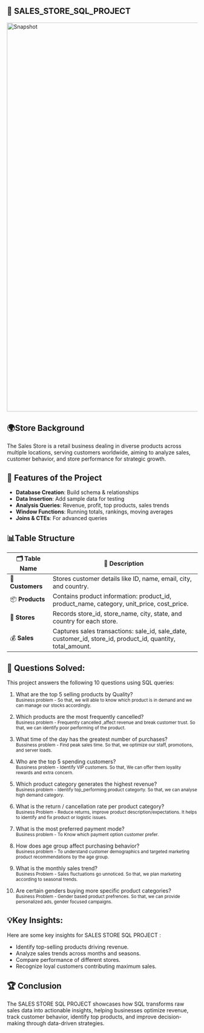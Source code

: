 ## 📌 SALES_STORE_SQL_PROJECT

<img width="1536" height="1024" alt="Snapshot" src="https://github.com/user-attachments/assets/c250cebc-9f11-420a-9a9a-394adef749b8" />


## 🌍Store Background

The Sales Store is a retail business dealing in diverse products across multiple locations, serving customers worldwide, aiming to analyze sales, customer behavior, and store performance for strategic growth.


## 🔹 Features of the Project

- **Database Creation**:  Build schema & relationships
- **Data Insertion**:  Add sample data for testing
- **Analysis Queries**:  Revenue, profit, top products, sales trends
- **Window Functions**:  Running totals, rankings, moving averages
- **Joins & CTEs**:  For advanced queries

## 📊Table Structure 

| 🗂 Table Name    | 📌 Description                                                                                                    |
| ---------------- | ----------------------------------------------------------------------------------------------------------------- |
| 👥 **Customers** | Stores customer details like ID, name, email, city, and country.                                                  |
| 📦 **Products**  | Contains product information: product\_id, product\_name, category, unit\_price, cost\_price.                     |
| 🏬 **Stores**    | Records store\_id, store\_name, city, state, and country for each store.                                          |
| 💰 **Sales**     | Captures sales transactions: sale\_id, sale\_date, customer\_id, store\_id, product\_id, quantity, total\_amount. |


## 🎯 Questions Solved:
This project answers the following 10 questions using SQL queries:

1. What are the top 5 selling products by Quality?  
<sub>Business problem - So that, we will able to know which product is in demand and we can manage our stocks accordingly.</sub>

2. Which products are the most frequently cancelled?  
<sub>Business problem - Frequently cancelled ,affect revenue and break customer trust. So that, we can identify poor performing of the product.</sub>

3. What time of the day has the greatest number of purchases?  
<sub>Bussiness problem - Find peak sales time. So that, we optimize our staff, promotions, and server loads.</sub>

4. Who are the top 5 spending customers?  
<sub>Bussiness problem - Identify VIP customers. So that, We can offer them loyality rewards and extra concern.</sub>

5. Which product category generates the highest revenue?  
<sub>Business problem - Identify top_performing product categorty. So that, we can analyse high demand category.</sub>

6. What is the return / cancellation rate per product category?  
<sub>Business Problem - Reduce returns, improve product description/expectations. It helps to identify and fix product or logistic issues.</sub>

7. What is the most preferred payment mode?  
<sub>Business problem - To Know which payment option customer prefer.</sub>

8. How does age group affect purchasing behavior?  
<sub>Business problem - To understand customer demographics and targeted marketing product recommendations by the age group.</sub>

9. What is the monthly sales trend?  
<sub>Business Problem - Sales fluctuations go unnoticed. So that, we plan marketing according to seasonal trends.</sub>

10. Are certain genders buying more specific product categories?  
<sub>Business Problem - Gender based product prefrences. So that, we can provide personalized ads, gender focused campaigns.</sub>

## 💡Key Insights:
Here are some key insights for SALES STORE SQL PROJECT :

- Identify top-selling products driving revenue.
- Analyze sales trends across months and seasons.
- Compare performance of different stores.
- Recognize loyal customers contributing maximum sales.


## 🏆 Conclusion

The SALES STORE SQL PROJECT showcases how SQL transforms raw sales data into actionable insights, helping businesses optimize revenue, track customer behavior, identify top products, and improve decision-making through data-driven strategies.
